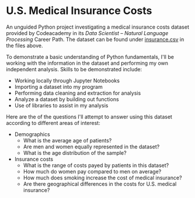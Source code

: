 # U.S. Medical Insurance Costs

An unguided Python project investigating a medical insurance costs dataset provided by Codeacademy in its *Data Scientist – Natural Language Processing* Career Path. The dataset can be found under [insurance.csv](https://github.com/MarcoCamilo/U.S.-Medical-Insurance-Costs/blob/master/insurance.csv) in the files above.

To demonstrate a basic understanding of Python fundamentals, I'll be working with the information in the dataset and performing my own independent analysis. Skills to be demonstrated include:
- Working locally through Jupyter Notebooks
- Importing a dataset into my program
- Performing data cleaning and extraction for analysis
- Analyze a dataset by building out functions
- Use of libraries to assist in my analysis

Here are the of the questions I'll attempt to answer using this dataset according to different areas of interest:
- Demographics 
  - What is the average age of patients?
  - Are men and women equally represented in the dataset?
  - What is the age distribution of the sample?
- Insurance costs
  - What is the range of costs payed by patients in this dataset?
  - How much do women pay compared to men on average?
  - How much does smoking increase the cost of medical insurance?
  - Are there geographical differences in the costs for U.S. medical insurance?
